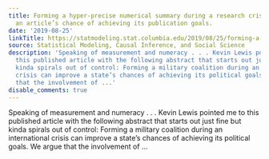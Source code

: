 ```yaml
---
title: Forming a hyper-precise numerical summary during a research crisis can improve
  an article’s chance of achieving its publication goals.
date: '2019-08-25'
linkTitle: https://statmodeling.stat.columbia.edu/2019/08/25/forming-a-hyper-precise-numerical-summary-during-a-research-crisis-can-improve-an-articles-chance-of-achieving-its-publication-goals/
source: Statistical Modeling, Causal Inference, and Social Science
description: 'Speaking of measurement and numeracy . . . Kevin Lewis pointed me to
  this published article with the following abstract that starts out just fine but
  kinda spirals out of control: Forming a military coalition during an international
  crisis can improve a state’s chances of achieving its political goals. We argue
  that the involvement of ...'
disable_comments: true
---
```

Speaking of measurement and numeracy . . . Kevin Lewis pointed me to this published article with the following abstract that starts out just fine but kinda spirals out of control: Forming a military coalition during an international crisis can improve a state’s chances of achieving its political goals. We argue that the involvement of ...